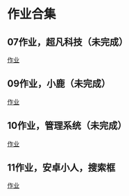# 作业合集
<h2>07作业，超凡科技（未完成）</h2>
<a href="https://hrhuangbao.github.io/1909-1/day07/html/zuoye1.html">作业</a>
<h2>09作业，小鹿（未完成）</h2>
<a href="https://hrhuangbao.github.io/1909-1/xiaolu/html/bao.html">作业</a>
<h2>10作业，管理系统（未完成）</h2>
<a href="https://hrhuangbao.github.io/1909-1/10day/html/01.html">作业</a>
<h2>11作业，安卓小人，搜索框</h2>
<a href="https://hrhuangbao.github.io/1909-1/11day/html/01.html">作业</a>